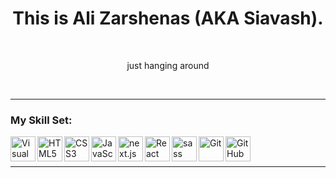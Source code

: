 <h1 align="center"> This is Ali Zarshenas (AKA Siavash).</h1>
<br>
<p align="center" >just hanging around</p>
<br>

---
### My Skill Set:

[<img align="left" alt="Visual Studio Code" width="40px" src="https://skillicons.dev/icons?i=vscode&theme=dark" />][githubURL]
[<img align="left" alt="HTML5" width="40px" src="https://skillicons.dev/icons?i=html&theme=dark" />][githubURL]
[<img align="left" alt="CSS3" width="40px" src="https://skillicons.dev/icons?i=css&theme=dark" />][githubURL]
[<img align="left" alt="JavaScript" width="40px" src="https://skillicons.dev/icons?i=javascript&theme=dark" />][githubURL]
[<img align="left" alt="next.js" width="40px" src="https://skillicons.dev/icons?i=nextjs&theme=dark" />][githubURL]
[<img align="left" alt="React" width="40px" src="https://skillicons.dev/icons?i=react&theme=dark" />][githubURL]
[<img align="left" alt="sass" width="40px" src="https://skillicons.dev/icons?i=sass&theme=dark" />][githubURL]
[<img align="left" alt="Git" width="40px" src="https://skillicons.dev/icons?i=git&theme=dark" />][githubURL]
[<img align="left" alt="GitHub" width="40px" src="https://skillicons.dev/icons?i=github&theme=dark" />][githubURL]
  
  
 [instagram]: https://www.instagram.com/thiisiza/
[discord]: https://discord.com/users/siza#6397/
[githubURL]: https://github.com/Siza36/
[gmail]: mailto:ali.zarshenas.2018@gmail.com
[linkedin]: https://www.linkedin.com/in/ali-zarshenas-siza/

<br>
<br>

---






